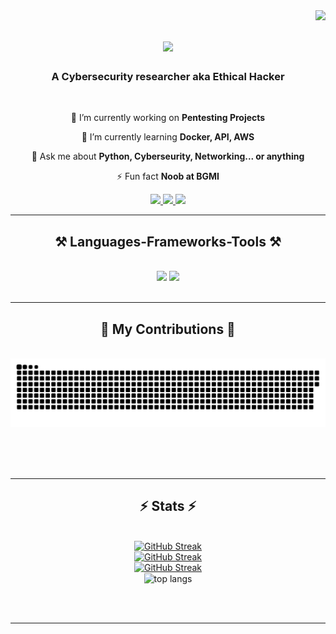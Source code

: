 <img align="right" src="https://visitor-badge.laobi.icu/badge?page_id=nabilpevekar.nabilpevekar" />

<h1 align="center">
    <img src="https://readme-typing-svg.herokuapp.com/?font=Righteous&size=35&center=true&vCenter=true&width=500&height=70&duration=4000&lines=Hi+There!+👋;+I'm+Nabil+Pevekar!;" />
</h1>

<h3 align="center">A Cybersecurity researcher aka Ethical Hacker</h3>

<br/>

<div align="center">
 
 🔭 I’m currently working on **Pentesting Projects**
 
 🌱 I’m currently learning **Docker, API, AWS**

💬 Ask me about **Python, Cyberseurity, Networking... or anything**

⚡ Fun fact **Noob at BGMI**

 </div>
 
<div align="center"> 
  <a href="mailto:pevekarnabil@gmail.com">
    <img src="https://img.shields.io/badge/Gmail-333333?style=for-the-badge&logo=gmail&logoColor=red" />
  </a>
  <a href="https://www.linkedin.com/in/nabil-pevekar-832884284" target="_blank">
    <img src="https://img.shields.io/badge/LinkedIn-0077B5?style=for-the-badge&logo=linkedin&logoColor=white" target="_blank" />
  </a>
  <a href="https://github.com/nabilpevekar" target="_blank">
     <img src="https://img.shields.io/badge/Portfolio-FF5722?style=for-the-badge&logo=todoist&logoColor=white" target="_blank" /> <!-- sqlite, safari, google-chrome are other good icon options -->
  </a>
</div>

 <hr/>
 
<h2 align="center">⚒️ Languages-Frameworks-Tools ⚒️</h2>
<br/>
<div align="center">
    <img src="https://skillicons.dev/icons?i=html,css,vscode,github,git," />
    <img src="https://skillicons.dev/icons?i=python,javascript,mysql,bash,flask" /><br>
</div>

<br/>
<hr/>

<div align="center">
  <h2>🐍 My Contributions 🐍</h2>
  <br>
  <img alt="snake eating my contributions" src="https://raw.githubusercontent.com/nabilpevekar/nabilpevekar/output/github-contribution-grid-snake.svg" />
  
  <br/><br/><br/>
</div>

<hr/>

<h2 align="center">⚡ Stats ⚡</h2>
<br>
<div align=center>
  <a href="https://git.io/streak-stats"><img src="https://github-readme-stats.vercel.app/api?username=nabilpevekar&theme=radical&show_icons=true&hide_border=false&count_private=true" alt="GitHub Streak" /></a>
  <br/>
     <a href="https://git.io/streak-stats"><img src="https://github-readme-streak-stats.herokuapp.com/?user=nabilpevekar&theme=radical&hide_border=false" alt="GitHub Streak" /></a>
  <br/>
     <a href="https://git.io/streak-stats"><img src="https://github-readme-stats.vercel.app/api/top-langs/?username=nabilpevekar&theme=radical&show_icons=true&hide_border=false&layout=compact" alt="GitHub Streak" /></a>
  <br/>
  <img width=325 align="center" src="https://github-readme-stats-salesp07.vercel.app/api/top-langs/?username=salesp07&hide=HTML&langs_count=8&layout=compact&theme=react&border_radius=10&size_weight=0.5&count_weight=0.5&exclude_repo=github-readme-stats" alt="top langs" />
</div>

<br/><br/>

<hr/>

<br/>


<br/>
